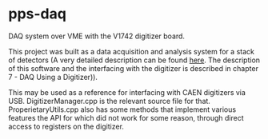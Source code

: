 # pps-daq
DAQ system over VME with the V1742 digitizer board.

This project was built as a data acquisition and analysis system for a stack of detectors (A very detailed description can
be found [here](https://cds.cern.ch/record/2240692/files/CERN-THESIS-2016-225.pdf). The description of this software and the
interfacing with the digitizer is described in chapter 7 - DAQ Using a Digitizer)).

This may be used as a reference for interfacing with CAEN digitizers via USB. DigitizerManager.cpp is the relevant source file for that.
ProperietaryUtils.cpp also has some methods that implement various features the API for which did not work for some reason, 
through direct access to registers on the digitizer.
